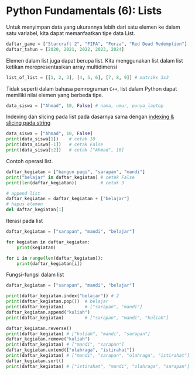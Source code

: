 # Python Fundamentals (6): Lists

Untuk menyimpan data yang ukurannya lebih dari satu elemen ke dalam satu variabel, kita dapat memanfaatkan tipe data List.

```Python
daftar_game = ["Starcraft 2", "FIFA", "Forza", "Red Dead Redemption"]
daftar_tahun = [2020, 2021, 2022, 2023, 2024]
```

Elemen dalam list juga dapat berupa list. Kita menggunakan list dalam list ketikan merepresentasikan array multidimensi

```Python
list_of_list = [[1, 2, 3], [4, 5, 6], [7, 8, 9]] # matriks 3x3 
```

Tidak seperti dalam bahasa pemrograman `C++`, list dalam Python dapat memiliki nilai elemen yang berbeda tipe.

```Python
data_siswa = ["Ahmad", 10, False] # nama, umur, punya_laptop
```

Indexing dan slicing pada list pada dasarnya sama dengan [indexing & slicing pada string](python_fundamentals_04.md)

```Python
data_siswa = ["Ahmad", 10, False]
print(data_siswa[1])    # cetak 10
print(data_siswa[-1])   # cetak False
print(data_siswa[:2])   # cetak ["Ahmad", 10]
```

Contoh operasi list.

```Python
daftar_kegiatan = ["bangun pagi", "sarapan", "mandi"]
print("belajar" in daftar_kegiatan) # cetak False
print(len(daftar_kegiatan))         # cetak 3

# append list
daftar_kegiatan = daftar_kegiatan + ["belajar"]
# hapus elemen
del daftar_kegiatan[1] 
```

Iterasi pada list

```Python
daftar_kegiatan = ["sarapan", "mandi", "belajar"]

for kegiatan in daftar_kegiatan:
    print(kegiatan)

for i in range(len(daftar_kegiatan)):
    print(daftar_kegiatan[i])
```

Fungsi-fungsi dalam list

```Python
daftar_kegiatan = ["sarapan", "mandi", "belajar"]

print(daftar_kegiatan.index("belajar")) # 2
print(daftar_kegiatan.pop())  # belajar
print(daftar_kegiatan)        # ["sarapan", "mandi"]
daftar_kegiatan.append("kuliah")                  
print(daftar_kegiatan)        # ["sarapan", "mandi", "kuliah"]

daftar_kegiatan.reverse()
print(daftar_kegiatan) # ["kuliah", "mandi", "sarapan"]
daftar_kegiatan.remove("kuliah")
print(daftar_kegiatan) # ["mandi", "sarapan"]
daftar_kegiatan.extend(["olahraga", "istirahat"])
print(daftar_kegiatan) # ["mandi", "sarapan", "olahraga", "istirahat"]
daftar_kegiatan.sort()
print(daftar_kegiatan) # ["istirahat", "mandi", "olahraga", "sarapan"]
```
